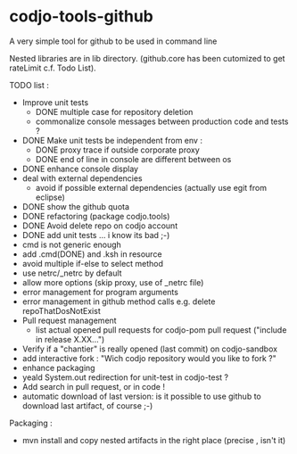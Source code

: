codjo-tools-github
=================

A very simple tool for github to be used in command line

Nested libraries are in lib directory. (github.core has been cutomized to get rateLimit c.f. Todo List).

TODO list :

 - Improve unit tests
      - DONE multiple case for repository deletion
      - commonalize console messages between production code and tests ?
 - DONE Make unit tests be independent from env :
      - DONE proxy trace if outside corporate proxy
      - DONE end of line in console are different between os
 - DONE enhance console display
 - deal with external dependencies
     - avoid if possible external dependencies (actually use egit from eclipse)
 - DONE show the github quota
 - DONE refactoring (package codjo.tools)
 - DONE Avoid delete repo on codjo account
 - DONE add unit tests ... i know its bad ;-)
 - cmd is not generic enough
 - add .cmd(DONE) and .ksh in resource
 - avoid multiple if-else to select method
 - use netrc/_netrc by default
 - allow more options (skip proxy, use of _netrc file)
 - error management for program arguments
 - error management in github method calls e.g. delete repoThatDosNotExist
 - Pull request management
   - list actual opened pull requests for codjo-pom pull request ("include in release X.XX...")
 - Verify if a "chantier" is really opened (last commit) on codjo-sandbox
 - add interactive fork : "Wich codjo repository would you like to fork ?"
 - enhance packaging
 - yeald System.out redirection for unit-test in codjo-test ?
 - Add search in pull request, or in code !
 - automatic download of last version: is it possible to use github to download last artifact, of course ;-)

 Packaging :
  * mvn install and copy nested artifacts in the right place (precise , isn't it)
  